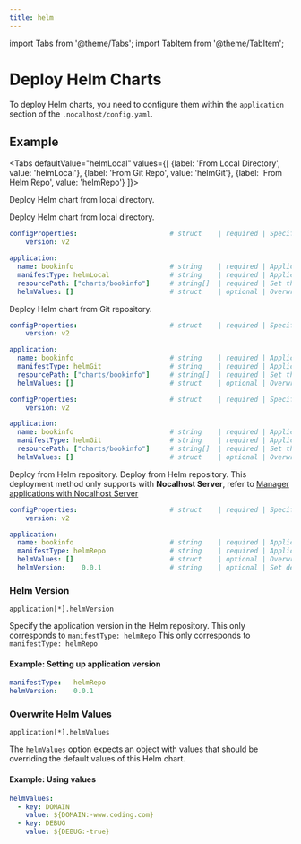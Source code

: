 ```yaml
---
title: helm
---
```


import Tabs from '@theme/Tabs';
import TabItem from '@theme/TabItem';

# Deploy Helm Charts

To deploy Helm charts, you need to configure them within the `application` section of the `.nocalhost/config.yaml`.

## Example

<Tabs
  defaultValue="helmLocal"
  values={[
    {label: 'From Local Directory', value: 'helmLocal'},
 {label: 'From Git Repo', value: 'helmGit'},
 {label: 'From Helm Repo', value: 'helmRepo'}
 ]}>
<TabItem value="helmLocal">

Deploy Helm chart from local directory.

Deploy Helm chart from local directory.

```yaml
configProperties:                       # struct    | required | Specify config properties
    version: v2 

application:
  name: bookinfo                        # string    | required | Application name
  manifestType: helmLocal               # string    | required | Application k8s manifest type
  resourcePath: ["charts/bookinfo"]     # string[]  | required | Set the application resource path
  helmValues: []                        # struct    | optional | Overwrite helm values.yaml
```

</TabItem>

<TabItem value="helmGit">

Deploy Helm chart from Git repository.

```yaml
configProperties:                       # struct    | required | Specify config properties
    version: v2 

application:
  name: bookinfo                        # string    | required | Application name                 
  manifestType: helmGit                 # string    | required | Application k8s manifest type                           
  resourcePath: ["charts/bookinfo"]     # string[]  | required | Set the application resource path
  helmValues: []                        # struct    | optional | Overwrite helm values.yaml                          
```

```yaml
configProperties:                       # struct    | required | Specify config properties
    version: v2 

application:
  name: bookinfo                        # string    | required | Application name                 
  manifestType: helmGit                 # string    | required | Application k8s manifest type                           
  resourcePath: ["charts/bookinfo"]     # string[]  | required | Set the application resource path
  helmValues: []                        # struct    | optional | Overwrite helm values.yaml                          
```
</TabItem>


<TabItem value="helmRepo">

Deploy from Helm repository. Deploy from Helm repository. This deployment method only supports with **Nocalhost Server**, refer to [Manager applications with Nocalhost Server](../server/manage-app)

```yaml
configProperties:                       # struct    | required | Specify config properties
    version: v2 

application:
  name: bookinfo                        # string    | required | Application name
  manifestType: helmRepo                # string    | required | Application k8s manifest type
  helmValues: []                        # struct    | optional | Overwrite helm values.yaml
  helmVersion:    0.0.1                 # string    | optional | Set default application version
```

</TabItem>
</Tabs>

### Helm Version

`application[*].helmVersion`

Specify the application version in the Helm repository. This only corresponds to `manifestType: helmRepo` This only corresponds to `manifestType: helmRepo`

#### Example: Setting up application version

```yaml
manifestType:   helmRepo
helmVersion:    0.0.1       
```

### Overwrite Helm Values

`application[*].helmValues`

The `helmValues` option expects an object with values that should be overriding the default values of this Helm chart.

#### Example: Using values

```yaml
helmValues:
  - key: DOMAIN
    value: ${DOMAIN:-www.coding.com}
  - key: DEBUG
    value: ${DEBUG:-true}
```